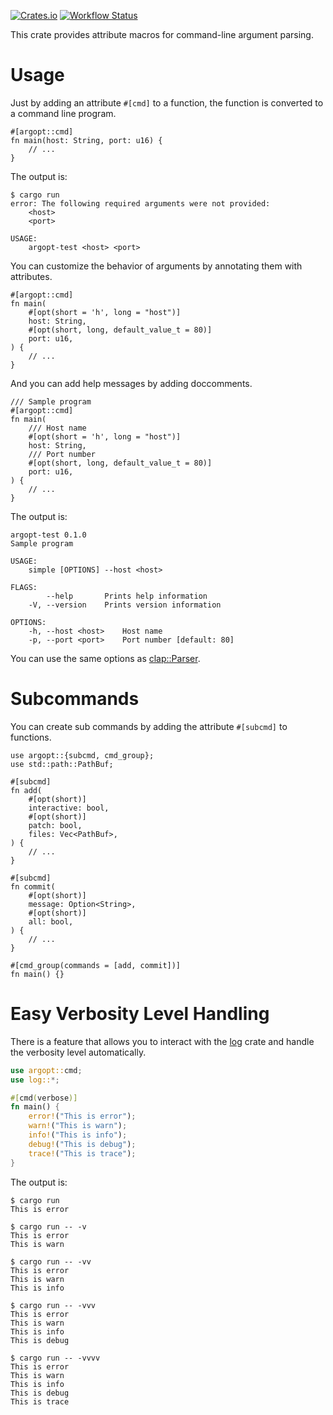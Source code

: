 
[![Crates.io](https://img.shields.io/crates/v/argopt.svg)](https://crates.io/crates/argopt)
[![Workflow Status](https://github.com/tanakh/argopt/workflows/Rust/badge.svg)](https://github.com/tanakh/argopt/actions?query=workflow%3A%22Rust%22)

This crate provides attribute macros for command-line argument parsing.

# Usage

Just by adding an attribute `#[cmd]` to a function, the function is converted to a command line program.

```rust,should_panic
#[argopt::cmd]
fn main(host: String, port: u16) {
    // ...
}
```

The output is:

```text
$ cargo run
error: The following required arguments were not provided:
    <host>
    <port>

USAGE:
    argopt-test <host> <port>
```

You can customize the behavior of arguments by annotating them with attributes.

```rust,should_panic
#[argopt::cmd]
fn main(
    #[opt(short = 'h', long = "host")]
    host: String,
    #[opt(short, long, default_value_t = 80)]
    port: u16,
) {
    // ...
}
```

And you can add help messages by adding doccomments.

```rust,should_panic
/// Sample program
#[argopt::cmd]
fn main(
    /// Host name
    #[opt(short = 'h', long = "host")]
    host: String,
    /// Port number
    #[opt(short, long, default_value_t = 80)]
    port: u16,
) {
    // ...
}
```

The output is:

```text
argopt-test 0.1.0
Sample program

USAGE:
    simple [OPTIONS] --host <host>

FLAGS:
        --help       Prints help information
    -V, --version    Prints version information

OPTIONS:
    -h, --host <host>    Host name
    -p, --port <port>    Port number [default: 80]
```

You can use the same options as [clap::Parser](https://crates.io/crates/clap).

# Subcommands

You can create sub commands by adding the attribute `#[subcmd]` to functions.

```rust,should_panic
use argopt::{subcmd, cmd_group};
use std::path::PathBuf;

#[subcmd]
fn add(
    #[opt(short)]
    interactive: bool,
    #[opt(short)]
    patch: bool,
    files: Vec<PathBuf>,
) {
    // ...
}

#[subcmd]
fn commit(
    #[opt(short)]
    message: Option<String>,
    #[opt(short)]
    all: bool,
) {
    // ...
}

#[cmd_group(commands = [add, commit])]
fn main() {}
```

# Easy Verbosity Level Handling

There is a feature that allows you to interact with the [log](https://crates.io/crates/log) crate and handle the verbosity level automatically.

```rust
use argopt::cmd;
use log::*;

#[cmd(verbose)]
fn main() {
    error!("This is error");
    warn!("This is warn");
    info!("This is info");
    debug!("This is debug");
    trace!("This is trace");
}
```

The output is:

```text
$ cargo run
This is error

$ cargo run -- -v
This is error
This is warn

$ cargo run -- -vv
This is error
This is warn
This is info

$ cargo run -- -vvv
This is error
This is warn
This is info
This is debug

$ cargo run -- -vvvv
This is error
This is warn
This is info
This is debug
This is trace
```
